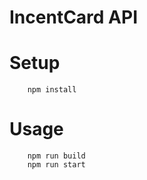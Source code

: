 # IncentCard API

# Setup

```
    npm install
```

# Usage

```
    npm run build
    npm run start
```
